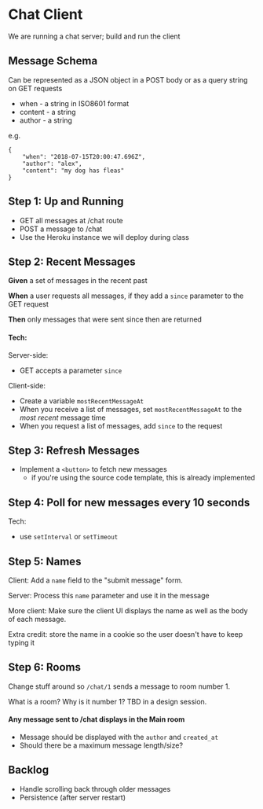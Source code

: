 # Chat Client

We are running a chat server; build and run the client

## Message Schema

Can be represented as a JSON object in a POST body or as a query string on GET requests

* when - a string in ISO8601 format
* content - a string
* author - a string

e.g.
```
{
    "when": "2018-07-15T20:00:47.696Z",
    "author": "alex",
    "content": "my dog has fleas"
}
```

## Step 1: Up and Running

* GET all messages at /chat route
* POST a message to /chat
* Use the Heroku instance we will deploy during class

## Step 2: Recent Messages

**Given** a set of messages in the recent past

**When** a user requests all messages, if they add a `since` parameter to the GET request

**Then** only messages that were sent since then are returned

#### Tech:

Server-side:

* GET accepts a parameter `since`

Client-side:

* Create a variable `mostRecentMessageAt`
* When you receive a list of messages, set `mostRecentMessageAt` to the *most recent* message time
* When you request a list of messages, add `since` to the request

## Step 3: Refresh Messages

* Implement a `<button>` to fetch new messages
  * if you're using the source code template, this is already implemented

## Step 4: Poll for new messages every 10 seconds

Tech:

* use `setInterval` or `setTimeout`

## Step 5: Names

Client: Add a `name` field to the "submit message" form. 

Server: Process this `name` parameter and use it in the message

More client: Make sure the client UI displays the name as well as the body of each message.

Extra credit: store the name in a cookie so the user doesn't have to keep typing it

## Step 6: Rooms

Change stuff around so `/chat/1` sends a message to room number 1.

What is a room? Why is it number 1? TBD in a design session.

#### Any message sent to /chat displays in the Main room

  * Message should be displayed with the `author` and `created_at`
  * Should there be a maximum message length/size?

## Backlog

  * Handle scrolling back through older messages
  * Persistence (after server restart)

